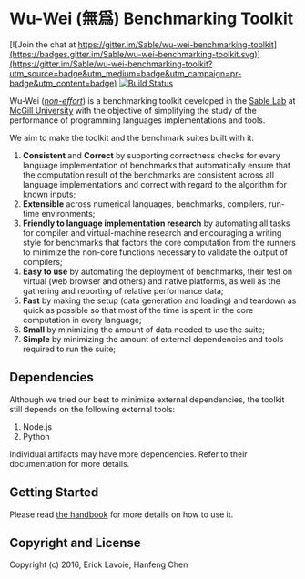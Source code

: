 Wu-Wei (無爲) Benchmarking Toolkit
==========================

[![Join the chat at https://gitter.im/Sable/wu-wei-benchmarking-toolkit](https://badges.gitter.im/Sable/wu-wei-benchmarking-toolkit.svg)](https://gitter.im/Sable/wu-wei-benchmarking-toolkit?utm_source=badge&utm_medium=badge&utm_campaign=pr-badge&utm_content=badge) [![Build Status](https://travis-ci.org/Sable/wu-wei-benchmarking-toolkit.svg?branch=master)](https://travis-ci.org/Sable/wu-wei-benchmarking-toolkit)

Wu-Wei (*[non-effort](https://en.wikipedia.org/wiki/Wu_wei)*) is a benchmarking toolkit developed in the [Sable Lab](http://www.sable.mcgill.ca/) at [McGill University](//www.mcgill.ca/) with the objective of simplifying the study of the performance of programming languages implementations and tools.

We aim to make the toolkit and the benchmark suites built with it:
 1. **Consistent** and **Correct** by supporting correctness checks for every language implementation of benchmarks that automatically ensure that the computation result of the benchmarks are consistent across all language implementations and correct with regard to the algorithm for known inputs;
 2. **Extensible** across numerical languages, benchmarks, compilers, run-time environments;
 3. **Friendly to language implementation research** by automating all tasks for compiler and virtual-machine research and encouraging a writing style for benchmarks that factors the core computation from the runners to minimize the non-core functions necessary to validate the output of compilers;
 4. **Easy to use** by automating the deployment of benchmarks, their test on virtual (web browser and others) and native platforms, as well as the gathering and reporting of relative performance data;
 5. **Fast** by making the setup (data generation and loading) and teardown as quick as possible so that most of the time is spent in the core computation in every language;
 6. **Small** by minimizing the amount of data needed to use the suite;
 7. **Simple** by minimizing the amount of external dependencies and tools required to run the suite;
 
Dependencies
------------------------
Although we tried our best to minimize external dependencies, the toolkit still depends on the following external tools:
 1. Node.js
 2. Python

Individual artifacts may have more dependencies. Refer to their documentation for more details.

Getting Started
------------------------
Please read [the handbook](https://github.com/Sable/wu-wei-handbook) for more details on how to use it.

Copyright and License
-------------------------
Copyright (c) 2016, Erick Lavoie, Hanfeng Chen
